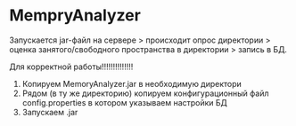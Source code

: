 # MempryAnalyzer
Запускается jar-файл на сервере > происходит опрос директории > оценка занятого/свободного пространства в директории > запись в БД.

Для корректной работы!!!!!!!!!!!!!!
1. Копируем MemoryAnalyzer.jar в необходимую директори
2. Рядом (в ту же директорию) копируем конфигурационный файл config.properties в котором указываем настройки БД
3. Запускаем .jar
